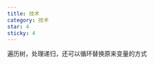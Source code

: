 ```yaml
---
title: 技术
category: 技术
star: 4
sticky: 4
---
```


<!-- markdownlint-disable MD033 -->

<div class="catalog-display-container">
  <AutoCatalog base='/tech/' />
</div>

<!-- markdownlint-enable MD033 -->

遍历树，处理递归，还可以循环替换原来变量的方式
